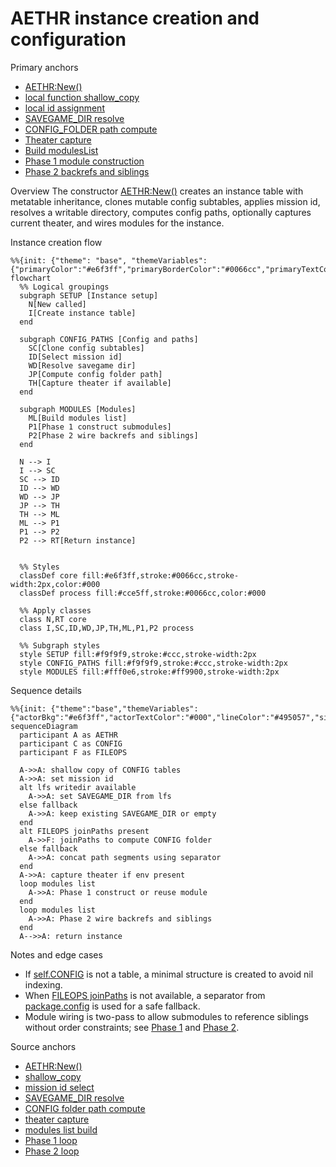 # AETHR instance creation and configuration

Primary anchors
- [AETHR:New()](../../dev/AETHR.lua:65)
- [local function shallow_copy](../../dev/AETHR.lua:73)
- [local id assignment](../../dev/AETHR.lua:80)
- [SAVEGAME_DIR resolve](../../dev/AETHR.lua:111)
- [CONFIG_FOLDER path compute](../../dev/AETHR.lua:121)
- [Theater capture](../../dev/AETHR.lua:140)
- [Build modulesList](../../dev/AETHR.lua:148)
- [Phase 1 module construction](../../dev/AETHR.lua:155)
- [Phase 2 backrefs and siblings](../../dev/AETHR.lua:172)

Overview
The constructor [AETHR:New()](../../dev/AETHR.lua:65) creates an instance table with metatable inheritance, clones mutable config subtables, applies mission id, resolves a writable directory, computes config paths, optionally captures current theater, and wires modules for the instance.

Instance creation flow

```mermaid
%%{init: {"theme": "base", "themeVariables": {"primaryColor":"#e6f3ff","primaryBorderColor":"#0066cc","primaryTextColor":"#000","lineColor":"#495057","textColor":"#000","fontSize":"14px"}}}%%
flowchart
  %% Logical groupings
  subgraph SETUP [Instance setup]
    N[New called]
    I[Create instance table]
  end

  subgraph CONFIG_PATHS [Config and paths]
    SC[Clone config subtables]
    ID[Select mission id]
    WD[Resolve savegame dir]
    JP[Compute config folder path]
    TH[Capture theater if available]
  end

  subgraph MODULES [Modules]
    ML[Build modules list]
    P1[Phase 1 construct submodules]
    P2[Phase 2 wire backrefs and siblings]
  end

  N --> I
  I --> SC
  SC --> ID
  ID --> WD
  WD --> JP
  JP --> TH
  TH --> ML
  ML --> P1
  P1 --> P2
  P2 --> RT[Return instance]


  %% Styles
  classDef core fill:#e6f3ff,stroke:#0066cc,stroke-width:2px,color:#000
  classDef process fill:#cce5ff,stroke:#0066cc,color:#000

  %% Apply classes
  class N,RT core
  class I,SC,ID,WD,JP,TH,ML,P1,P2 process

  %% Subgraph styles
  style SETUP fill:#f9f9f9,stroke:#ccc,stroke-width:2px
  style CONFIG_PATHS fill:#f9f9f9,stroke:#ccc,stroke-width:2px
  style MODULES fill:#fff0e6,stroke:#ff9900,stroke-width:2px
```

Sequence details

```mermaid
%%{init: {"theme":"base","themeVariables":{"actorBkg":"#e6f3ff","actorTextColor":"#000","lineColor":"#495057","signalColor":"#0066cc","signalTextColor":"#000","fontSize":"14px"}}}%%
sequenceDiagram
  participant A as AETHR
  participant C as CONFIG
  participant F as FILEOPS

  A->>A: shallow copy of CONFIG tables
  A->>A: set mission id
  alt lfs writedir available
    A->>A: set SAVEGAME_DIR from lfs
  else fallback
    A->>A: keep existing SAVEGAME_DIR or empty
  end
  alt FILEOPS joinPaths present
    A->>F: joinPaths to compute CONFIG folder
  else fallback
    A->>A: concat path segments using separator
  end
  A->>A: capture theater if env present
  loop modules list
    A->>A: Phase 1 construct or reuse module
  end
  loop modules list
    A->>A: Phase 2 wire backrefs and siblings
  end
  A-->>A: return instance
```

Notes and edge cases
- If [self.CONFIG](../../dev/AETHR.lua:86) is not a table, a minimal structure is created to avoid nil indexing.
- When [FILEOPS joinPaths](../../dev/AETHR.lua:121) is not available, a separator from [package.config](../../dev/AETHR.lua:132) is used for a safe fallback.
- Module wiring is two-pass to allow submodules to reference siblings without order constraints; see [Phase 1](../../dev/AETHR.lua:155) and [Phase 2](../../dev/AETHR.lua:172).

Source anchors
- [AETHR:New()](../../dev/AETHR.lua:65)
- [shallow_copy](../../dev/AETHR.lua:73)
- [mission id select](../../dev/AETHR.lua:80)
- [SAVEGAME_DIR resolve](../../dev/AETHR.lua:111)
- [CONFIG folder path compute](../../dev/AETHR.lua:121)
- [theater capture](../../dev/AETHR.lua:140)
- [modules list build](../../dev/AETHR.lua:148)
- [Phase 1 loop](../../dev/AETHR.lua:155)
- [Phase 2 loop](../../dev/AETHR.lua:172)